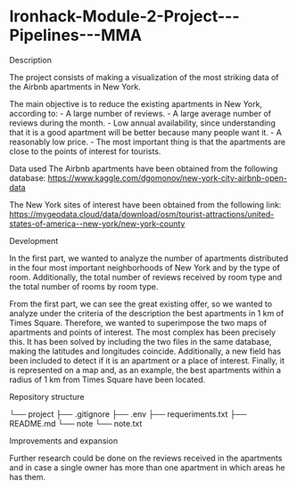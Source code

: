 # Ironhack-Module-2-Project---Pipelines---MMA

Description

The project consists of making a visualization of the most striking data of the Airbnb apartments in New York.

The main objective is to reduce the existing apartments in New York, according to:
	- A large number of reviews.
	- A large average number of reviews during the month.
	- Low annual availability, since understanding that it is a good apartment will be better because many people want it.
	- A reasonably low price.
	- The most important thing is that the apartments are close to the points of interest for tourists. 


Data used
The Airbnb apartments have been obtained from the following database:
https://www.kaggle.com/dgomonov/new-york-city-airbnb-open-data

The New York sites of interest have been obtained from the following link: 
https://mygeodata.cloud/data/download/osm/tourist-attractions/united-states-of-america--new-york/new-york-county

Development

In the first part, we wanted to analyze the number of apartments distributed in the four most important neighborhoods of New York and by the type of room.
Additionally, the total number of reviews received by room type and the total number of rooms by room type.

From the first part, we can see the great existing offer, so we wanted to analyze under the criteria of the description the best apartments in 1 km of Times Square.
Therefore, we wanted to superimpose the two maps of apartments and points of interest. The most complex has been precisely this. 
It has been solved by including the two files in the same database, making the latitudes and longitudes coincide. Additionally, a new field has been included to detect if it is an apartment or a place of interest.
Finally, it is represented on a map and, as an example, the best apartments within a radius of 1 km from Times Square have been located.



Repository structure

└── project
    ├── .gitignore
    ├── .env
    ├── requeriments.txt
    ├── README.md
    └── note
        └── note.txt


Improvements and expansion

Further research could be done on the reviews received in the apartments and in case a single owner has more than one apartment in which areas he has them.
